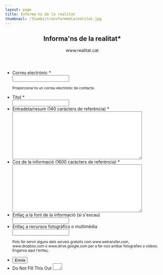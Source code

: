 ```yaml
---
layout: page
title: Informa'ns de la realitat
thumbnail: /thumbs/transformemlarealitat.jpg
---
```


<form id="form3" name="form3" class="wufoo topLabel page" accept-charset="UTF-8" autocomplete="off" enctype="multipart/form-data" method="post" novalidate
      action="https://comunistescat.wufoo.com.mx/forms/q1o2xzol08eyl2y/#public">
  
<header id="header" class="info">
	<h2>Informa'ns de la realitat*</h2>
	<div>www.realitat.cat</div>
</header>
<ul>
	<li id="foli5" class="notranslate">
		<label class="desc" id="title5" for="Field5">
			Correu electrònic
			<span id="req_5" class="req">*</span>
		</label>
		<div>
			<input id="Field5" name="Field5" type="email" spellcheck="false" class="field text large" value="" maxlength="255" tabindex="1"       required />
		</div>
		<p class="instruct" id="instruct5"><small>Proporciona'ns un correu electrònic de contacte.</small></p>
	</li>
	<li id="foli1" class="notranslate">
		<label class="desc" id="title1" for="Field1">
			Títol
			<span id="req_1" class="req">*</span>
		</label>
		<div>
			<input id="Field1" name="Field1" type="text" class="field text large" value="" maxlength="255" tabindex="2" onkeyup=""       required />
		</div>
	</li>
	<li id="foli2" class="notranslate">
		<label class="desc" id="title2" for="Field2">
			Entradeta/resum (140 caràcters de referència)
			<span id="req_2" class="req">*</span>
		</label>
		<div>
			<textarea id="Field2" name="Field2" class="field textarea medium" spellcheck="true" rows="10" cols="50" tabindex="3" onkeyup="" required></textarea>
		</div>
	</li>
	<li id="foli3" class="notranslate">
		<label class="desc" id="title3" for="Field3">
			Cos de la informació (1600 caràcters de referència)
			<span id="req_3" class="req">*</span>
		</label>
		<div>
			<textarea id="Field3" name="Field3" class="field textarea large" spellcheck="true" rows="10" cols="50" tabindex="4" onkeyup="" required></textarea>
		</div>
	</li>
	<li id="foli4" class="notranslate">
		<label class="desc" id="title4" for="Field4">
			Enllaç a la font de la informació (si s'escau)
		</label>
		<div>
			<input id="Field4" name="Field4" type="url" class="field text large" value="" maxlength="255" tabindex="5" />
		</div>
	</li>
	<li id="foli6" class="notranslate">
		<label class="desc" id="title6" for="Field6">
			Enllaç a recursos fotogràfics o multimèdia
		</label>
		<div>
			<input id="Field6" name="Field6" type="url" class="field text large" value="" maxlength="255" tabindex="6"       />
		</div>
		<p class="instruct" id="instruct6"><small>Pots fer servir alguns dels serveis gratuïts com www.wetransfer.com, www.dropbox.com o www.drive.google.com per a fer-nos arribar fotografies o vídeos. Enganxa aquí l'enllaç.</small></p>
	</li> 
	<li class="buttons ">
		<div>
	        <input id="saveForm" name="saveForm" class="btTxt submit" type="submit" value="Envia" />
	    </div>
	</li>
	<li class="hide">
		<label for="comment">Do Not Fill This Out</label>
		<textarea name="comment" id="comment" rows="1" cols="1"></textarea>
		<input type="hidden" id="idstamp" name="idstamp" value="zGuOlKRslgmdX7UkOnAl5+Q02WAMbCIkfcz9Z2ouG/I=" />
	</li>
</ul>
</form>